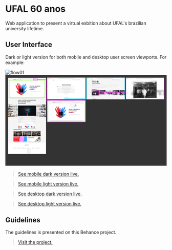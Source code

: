 # UFAL 60 anos

Web application to present a virtual exbition about UFAL's brazilian university lifetime.

## User Interface

Dark or light version for both mobile and desktop user screen viewports. For example:

![flow01](https://github.com/soujvnunes/ufal-60-anos/blob/master/doc/flow01.png?raw=true)
![flow02](https://github.com/soujvnunes/ufal-60-anos/blob/master/doc/flow02.png?raw=true)

> [See mobile dark version live.](https://xd.adobe.com/view/4f184c01-63f3-43ab-aab8-6553abbcd773-1a4b/?fullscreen)

> [See mobile light version live.](https://xd.adobe.com/view/9ded0a7a-c266-43dd-b931-3ef6dfec5107-c8be/?fullscreen)

> [See desktop dark version live.](https://xd.adobe.com/view/4a247176-541d-4596-bba9-bb436c546ec9-1f77/?fullscreen)

> [See desktop light version live.](https://xd.adobe.com/view/ddfd67dc-1adc-401b-83d4-36eb05719541-88ae/?fullscreen)

## Guidelines

The guidelines is presented on this Behance project.

> [Visit the project.]()
